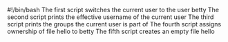 #!/bin/bash
The first script switches the current user to the user betty
The second script prints the effective username of the current user
The third script prints the groups the current user is part of
The fourth script assigns ownership of file hello to betty
The fifth script creates an empty file hello

